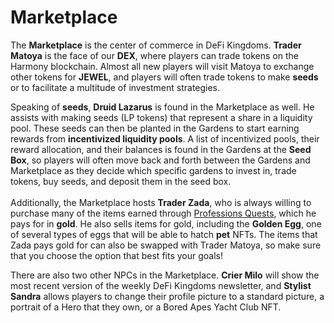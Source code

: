 # Marketplace

The **Marketplace** is the center of commerce in DeFi Kingdoms. **Trader Matoya** is the face of our **DEX**, where players can trade tokens on the Harmony blockchain. Almost all new players will visit Matoya to exchange other tokens for **JEWEL**, and players will often trade tokens to make **seeds** or to facilitate a multitude of investment strategies.

Speaking of **seeds**, **Druid Lazarus** is found in the Marketplace as well. He assists with making seeds (LP tokens) that represent a share in a liquidity pool. These seeds can then be planted in the Gardens to start earning rewards from **incentivized liquidity pools**. A list of incentivized pools, their reward allocation, and their balances is found in the Gardens at the **Seed Box**, so players will often move back and forth between the Gardens and Marketplace as they decide which specific gardens to invest in, trade tokens, buy seeds, and deposit them in the seed box.\
\
Additionally, the Marketplace hosts **Trader Zada**, who is always willing to purchase many of the items earned through [Professions Quests](professions/), which he pays for in **gold**. He also sells items for gold, including the **Golden Egg**, one of several types of eggs that will be able to hatch **pet** NFTs. The items that Zada pays gold for can also be swapped with Trader Matoya, so make sure that you choose the option that best fits your goals!

There are also two other NPCs in the Marketplace. **Crier Milo** will show the most recent version of the weekly DeFi Kingdoms newsletter, and **Stylist Sandra** allows players to change their profile picture to a standard picture, a portrait of a Hero that they own, or a Bored Apes Yacht Club NFT.
